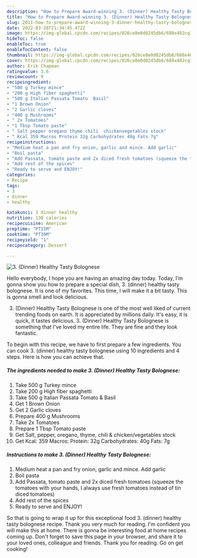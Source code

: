 ```yaml
---
description: "How to Prepare Award-winning 3. (Dinner) Healthy Tasty Bolognese"
title: "How to Prepare Award-winning 3. (Dinner) Healthy Tasty Bolognese"
slug: 2011-how-to-prepare-award-winning-3-dinner-healthy-tasty-bolognese
date: 2022-03-28T21:34:45.472Z
image: https://img-global.cpcdn.com/recipes/026ce8e0d0245db6/680x482cq70/3-dinner-healthy-tasty-bolognese-recipe-main-photo.jpg
hideToc: false
enableToc: true
enableTocContent: false
thumbnail: https://img-global.cpcdn.com/recipes/026ce8e0d0245db6/680x482cq70/3-dinner-healthy-tasty-bolognese-recipe-main-photo.jpg
cover: https://img-global.cpcdn.com/recipes/026ce8e0d0245db6/680x482cq70/3-dinner-healthy-tasty-bolognese-recipe-main-photo.jpg
author: Erik Chapman
ratingvalue: 3.6
reviewcount: 9
recipeingredient:
- "500 g Turkey mince"
- "200 g High fiber spaghetti"
- "500 g Italian Passata Tomato  Basil"
- "1 Brown Onion"
- "2 Garlic cloves"
- "400 g Mushrooms"
- " 2x Tomatoes"
- "1 Tbsp Tomato paste"
- " Salt pepper oregano thyme chili  chickenvegetables stock"
- " Kcal 359 Macros Protein 32g Carbohydrates 40g Fats 7g"
recipeinstructions:
- "Medium heat a pan and fry onion, garlic and mince. Add garlic"
- "Boil pasta"
- "Add Passata, tomato paste and 2x diced fresh tomatoes (squeeze the tomatoes with your hands, I always use fresh tomatoes instead of tin diced tomatoes)"
- "Add rest of the spices"
- "Ready to serve and ENJOY!"
categories:
- Recipe
tags:
- 3
- dinner
- healthy

katakunci: 3 dinner healthy 
nutrition: 130 calories
recipecuisine: American
preptime: "PT15M"
cooktime: "PT30M"
recipeyield: "1"
recipecategory: Dessert

---
```



![3. (Dinner) Healthy Tasty Bolognese](https://img-global.cpcdn.com/recipes/026ce8e0d0245db6/680x482cq70/3-dinner-healthy-tasty-bolognese-recipe-main-photo.jpg)

Hello everybody, I hope you are having an amazing day today. Today, I'm gonna show you how to prepare a special dish, 3. (dinner) healthy tasty bolognese. It is one of my favorites. This time, I will make it a bit tasty. This is gonna smell and look delicious.

3. (Dinner) Healthy Tasty Bolognese is one of the most well liked of current trending foods on earth. It is appreciated by millions daily. It's easy, it is quick, it tastes delicious. 3. (Dinner) Healthy Tasty Bolognese is something that I've loved my entire life. They are fine and they look fantastic.




To begin with this recipe, we have to first prepare a few ingredients. You can cook 3. (dinner) healthy tasty bolognese using 10 ingredients and 4 steps. Here is how you can achieve that.

<!--inarticleads1-->

##### The ingredients needed to make 3. (Dinner) Healthy Tasty Bolognese:

1. Take 500 g Turkey mince
1. Take 200 g High fiber spaghetti
1. Take 500 g Italian Passata Tomato &amp; Basil
1. Get 1 Brown Onion
1. Get 2 Garlic cloves
1. Prepare 400 g Mushrooms
1. Take  2x Tomatoes
1. Prepare 1 Tbsp Tomato paste
1. Get  Salt, pepper, oregano, thyme, chili &amp; chicken/vegetables stock
1. Get  Kcal: 359 Macros: Protein: 32g Carbohydrates: 40g Fats: 7g




<!--inarticleads2-->

##### Instructions to make 3. (Dinner) Healthy Tasty Bolognese:

1. Medium heat a pan and fry onion, garlic and mince. Add garlic
1. Boil pasta
1. Add Passata, tomato paste and 2x diced fresh tomatoes (squeeze the tomatoes with your hands, I always use fresh tomatoes instead of tin diced tomatoes)
1. Add rest of the spices
1. Ready to serve and ENJOY!



So that is going to wrap it up for this exceptional food 3. (dinner) healthy tasty bolognese recipe. Thank you very much for reading. I'm confident you will make this at home. There is gonna be interesting food at home recipes coming up. Don't forget to save this page in your browser, and share it to your loved ones, colleague and friends. Thank you for reading. Go on get cooking!
